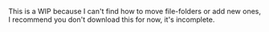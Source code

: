 This is a WIP because I can't find how to move file-folders or add new ones, I recommend you don't download this for now, it's incomplete.
